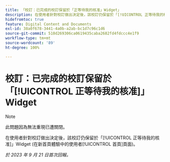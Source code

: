 ```yaml
---
title: 「校訂：已完成的校訂保留於「正等待我的核准」Widget」
description: 在使用者針對校訂做出決定後，該校訂仍保留於「[!UICONTROL 正等待我的核准]」Widget (在新首頁體驗中的使用者[!UICONTROL 首頁]頁面)。
hidefromtoc: true
feature: Digital Content and Documents
exl-id: 38a0f678-3441-4a0b-a2ab-bc1d7c96c1d6
source-git-commit: 510d269306ca0619435caba2682fd4fdccc4e1f9
workflow-type: tm+mt
source-wordcount: '89'
ht-degree: 100%

---
```


# 校訂：已完成的校訂保留於「[!UICONTROL 正等待我的核准]」Widget

>[!NOTE]
>
>此問題因為無法重現已遭關閉。

在使用者針對校訂做出決定後，該校訂仍保留於「[!UICONTROL 正等待我的核准]」Widget (在新首頁體驗中的使用者[!UICONTROL 首頁]頁面)。

_於 2023 年 9 月 21 日首次回報。_
